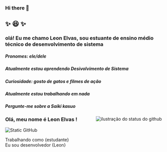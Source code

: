 ### Hi there 👋

## :sparkles: :laughing: :sparkles:

### olá! Eu me chamo Leon Elvas, sou estuante de ensino médio técnico de desenvolvimento de sistema 
##### Pronomes: ele/dele 
##### Atualmente estou aprendendo Desivolvimento de Sistema 
##### Curiosidade: gosto de gatos e filmes de ação
##### Atualmente estou trabalhando em nada 
##### Pergunte-me sobre a Saiki kasuo 


<img align='right' src="https://github-readme-stats.vercel.app/api?username=leonElvasdev&show_icons=true&title_color=783c00&text_color=af552e&icon_color=783c00&bg_color=f8efd4&cache_seconds=2300" alt="ilustração do status do github">

### Olá, meu nome é Leon Elvas !

<img src="https://img.shields.io/static/v1?label=Overview&message=Leon&color=f8efd4&style=for-the-badge&logo=GitHub" alt="Static GitHub">

<p>Trabalhando como {estudante}<br/> Eu sou desenvolvedor {Leon}</p>



